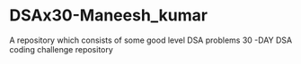 # DSAx30-Maneesh_kumar
A repository which consists of some good level DSA problems 
30 -DAY DSA coding challenge repository
